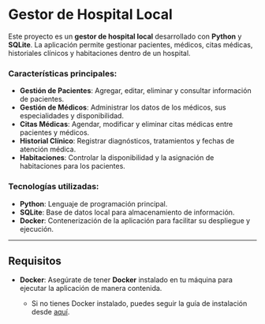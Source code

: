 # Gestor de Hospital Local

Este proyecto es un **gestor de hospital local** desarrollado con **Python** y **SQLite**. La aplicación permite gestionar pacientes, médicos, citas médicas, historiales clínicos y habitaciones dentro de un hospital.

### Características principales:
- **Gestión de Pacientes**: Agregar, editar, eliminar y consultar información de pacientes.
- **Gestión de Médicos**: Administrar los datos de los médicos, sus especialidades y disponibilidad.
- **Citas Médicas**: Agendar, modificar y eliminar citas médicas entre pacientes y médicos.
- **Historial Clínico**: Registrar diagnósticos, tratamientos y fechas de atención médica.
- **Habitaciones**: Controlar la disponibilidad y la asignación de habitaciones para los pacientes.

### Tecnologías utilizadas:
- **Python**: Lenguaje de programación principal.
- **SQLite**: Base de datos local para almacenamiento de información.
- **Docker**: Contenerización de la aplicación para facilitar su despliegue y ejecución.

---

## Requisitos

- **Docker**: Asegúrate de tener **Docker** instalado en tu máquina para ejecutar la aplicación de manera contenida.
  
  - Si no tienes Docker instalado, puedes seguir la guía de instalación desde [aquí](https://docs.docker.com/get-docker/).

